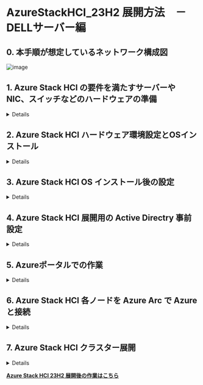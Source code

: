 # AzureStackHCI_23H2 展開方法　－DELLサーバー編

## 0. 本手順が想定しているネットワーク構成図
![image](https://github.com/osamut/AzureStackHCI_23H2/assets/1791583/8c009dd9-d86e-4931-bcb7-a60e1534df88)





## 1. Azure Stack HCI の要件を満たすサーバーや NIC、スイッチなどのハードウェアの準備
<details>

- 要件を確実に満たすため、専門家に相談しつつ、Azure Stack HCI カタログからハードウェアを選択する
  -  https://azurestackhcisolutions.azure.microsoft.com/#/catalog
- サーバーのスペックはサイジングツールで概要を把握し、ベンダーと細かな要件を詰めながら調整する
  -　 https://azurestackhcisolutions.azure.microsoft.com/#/sizer 
- その他の要件も確認し、準備に利用する
  - [物理ネットワーク要件](https://learn.microsoft.com/ja-jp/azure-stack/hci/concepts/physical-network-requirements?tabs=overview%2C23H2reqs)
  - [ホストネットワーク要件](https://learn.microsoft.com/ja-jp/azure-stack/hci/concepts/host-network-requirements)
  - [ファイアウォール要件](https://learn.microsoft.com/ja-jp/azure-stack/hci/concepts/firewall-requirements)
- 導入するハードウェアの Azure Stack HCI セキュリティ対応状況の確認
  - Azure Stack HCI 展開時に[各種セキュリティ設定](https://learn.microsoft.com/ja-jp/azure-stack/hci/concepts/security-features)の有効・無効を聞かれるため事前に確認
  - 導入するハードウェアがすべて対応していることが望ましい　 ※特にTPM の有無
- (オプション) 環境チェッカーツールを利用した環境の事前評価
  - [展開中にも行われるため必須ではないが、作業を開始する前に事前チェックも可能](https://learn.microsoft.com/ja-jp/azure-stack/hci/manage/use-environment-checker?tabs=connectivity)
</details>

## 2. Azure Stack HCI ハードウェア環境設定とOSインストール
<details>
	
- Azure Stack HCI ハードウェアセットアップと ToR スイッチ設定
	- 環境に合わせて VLAN なども設定しておく
	- 今回の構成はこのような状態
- Azure ポータルにアクセスし、検索ボックスに [Azure Stack HCI] と入力、[Azure Stack HCI 管理画面] を表示する
- Azure ポータルの Azure Stack HCI 管理画面から Azure Stack HCI OS の英語版の ISO イメージをダウンロード　～不要なローカライズの不具合を回避するため～
- IDRAC にて各ノードにアクセスし、Azure Stack HCI OS ISO をマウント
- IDRAC の Life Controller にて Windows Server 2022 ドライバーを使って Azure Stack HCI OS をインストール
  - OS のインストール画面は Windows Server とほぼ同じなので迷うことはないはず
  - ISO から直接起動して Azure Stack HCI OSをインストールし、DELL サイトからダウンロードした最新の NICドライバーをインストールしてもよい
    - ダウンロードしたドライバーを含むフォルダーを共有しておき、Azure Stack HCI ノードから「net use v: \\コンピュータ名\共有名」などで接続、ドライバーのインストールを行う
    - QLogix、Mellanox はドライバーのセットアップ exe を起動すると Azure Stack HCI OS 上でも GUI が表示され、インストールが可能だった
    - インストール終了後、「net use v: /delete」などでマウントを解除しておく
- IDRAC にて ISO イメージをアンマウントしておく
	- マウントしたままだと Azure Stack HCI 展開中の BitLocker 暗号化の画面で進まなくなることがわかっている
</details>
    
## 3. Azure Stack HCI OS インストール後の設定
<details>
	
### 1: OSインストール後にパスワード設定画面が出てくるので、適切なパスワードを入力 ※Sconfig の画面へ遷移
### 2: SConfig での設定
- 9 の [Date and time] にて [Internet Time] タブを開き、time.windows.com と同期できていることを確認
	- 通信できない場合は社内のタイムサーバーと同期する必要あり
- 7 の [Remote desktop] にてリモートデスクトップを Enabled に変更
	- リモートデスクトップだとコピー＆ペーストが容易で、作業の生産性が上がるため
	- Azure Stack HCI 展開後は自動で Disable にしてくれる
- ８の [Network settings] にて管理用の NIC に IP アドレスを設定
	- DHCP から IP をもらっている複数の NIC がある場合、番号の小さい IP アドレスを管理用にするとよさそう
	- [静的IPアドレス] [サブネットマスク] [デフォルトゲートウェイ] の設定後、[DNS サーバー] を追加設定
- ２の [Computer name] にてコンピュータ名を変更し、再起動
### 3: NIC の名前設定や DHCP 無効化などを行う
- リモートデスクトップ mstsc.exe にて各ノードにリモートアクセス
	- 管理者名は コンピュータ名￥administrator 　パスワードはインストール後に設定したものを利用
-  ノード間通信の確認などが必要な場合は Sconfig 4 の [Remote management] にて ping を有効にして確認するなども検討
-  現時点での NIC の状態を確認
```
　Get-NetIPAddress -AddressFamily IPv4 | select InterfaceAlias,IPAddress,PrefixOrigin
```
```
　--結果例--
　InterfaceAlias　　　　　　　 　IPAddress　　　　PrefixOrigin
  --------------　　　　 　　　　---------　　　　　------------
  NIC2　　　　　　　　		10.29.146.4　　 　　Dhcp　　　　　・・・管理＋VM 通信用に利用するセカンダリNIC
  NIC1　　　　　　　　　　　　 　10.29.146.13　　　  Manual　　　　・・・手動で IP 設定した管理用 NIC　管理＋VM 通信用に利用
  SLOT 3 Port 2　　　　　　　　　169.254.222.78　　  WellKnown　　 ・・・Software Defined Storage 用の RDMA NIC１
  SLOT 3 Port 1　　　　　　　　　169.254.123.122　　 WellKnown　　 ・・・Software Defined Storage 用の RDMA NIC２
  Ethernet　　　　　　　　　　　　169.254.1.2　　　　 Dhcp　　　　　・・・サーバーの USB とホストをつなぐために利用
　Loopback Pseudo-Interface 1　  127.0.0.1　　　　　 WellKnown     ・・・今回は気にしなくてよい        
  --------
```
  **※Ethernet = Ethernet Remote NDIS Compatible Device ・・・後で無効化しないと悪さする**
		
- Azure Stack HCI の Network ATC (インテントベースのネットワーク管理)で利用するため、環境に合わせて NIC 名を変更
	- 今回の環境で使う NIC 名が NIC1, NIC2, SLOT 3 Port 1, SLOT 3 Port 2 になっていることが前提で書いてある
 	- 既存環境の NIC 名を使って正しく設定する必要あり
- 最初に手動で IP アドレス設定をした管理用 NIC の名前を MGMT_VM1 に変更
```
　Rename-NetAdapter -Name "NIC1" -NewName "MGMT_VM1"
```
 - それ以外の 3 つの NIC の名前変更
```
　Rename-NetAdapter -Name "NIC2" -NewName "MGMT_VM2"`
　Rename-NetAdapter -Name "SLOT 3 Port 1" -NewName "Storage1"`
　Rename-NetAdapter -Name "SLOT 3 Port 2" -NewName "Storage2"`
```
- 手動設定していない NIC の DHCP を無効化
```
　Get-NetAdapter -Name "MGMT_VM2" | Set-NetIPInterface -Dhcp Disabled
　Get-NetAdapter -Name "Storage1" | Set-NetIPInterface -Dhcp Disabled
　Get-NetAdapter -Name "Storage2" | Set-NetIPInterface -Dhcp Disabled
```
- NIC に OS 標準のドライバー(Inbox Driver)が残っていないことを確認する
	- 各ノードで以下のコマンドを実行し、 DriverProvider に Microsoft が無いことを確認
```
　Get-NetAdapter -Name * | Select *Driver*
```
- Ethernet Remote NDIS Compatible Device という Inbox Driver になっている NIC が存在する可能性あり
- そちらについては以下を参照し対処が必要
	- [Enternet Remote NDIS Compatible Device という NIC について](https://www.dell.com/support/kbdoc/ja-jp/000130077/poweredge-idrac-%E3%83%80%E3%82%A4%E3%83%AC%E3%82%AF%E3%83%88-%E6%A9%9F%E8%83%BD-%E3%81%AE-%E4%BD%BF%E7%94%A8-%E6%96%B9%E6%B3%95)
 	- pnputil /enum-devices /ids /class net コマンドにて Network Device の Instance ID を確認し、入手したInstance ID を利用して NDIS Compatible Device を削除
```
　pnputil /remove-device "USB\VID_413C&PID_A102\5678"
```
__プラグ＆プレイデバイスのためノード再起動後に Enternet Remote NDIS Compatible Device は自動復活する__

__セットアップ時にノードが数回 再起動するため、再起動後は上記コマンドを実行すると確実 (現時点での迂回策)__
  
- Software Defined Storage 用の RDMA NIC には VLAN 設定が必須(VLAN 0 は不可)で、クラスター作成時に VLAN ID を指定
	- スイッチ経由でつながっている場合はスイッチ側の VLAN 設定を確認しておく
	- クラスター作成後の NIC の VLAN 設定確認は Get-NetAdapter -Name * | fl にて可能
- (オプション) IPv6 が不要ならば Disable にしておくこともできる ・・・有効のままでも クラスター構築には支障なし
	- Disable-NetAdapterBinding -Name * -ComponentID ms_tcpip6
- 各ノードに対して Hyper-V を有効化
```
　Enable-WindowsOptionalFeature -Online -FeatureName Microsoft-Hyper-V -All
```
- 再起動
- 再起動後 リモートデスクトップで再接続し、以下を実行して Enternet Remote NDIS Compatible Device を再度無効化
```
　pnputil /remove-device "USB\VID_413C&PID_A102\5678"
```
</details>

## 4. Azure Stack HCI 展開用の Active Directry 事前設定
<details>
	
**※ Active Directry に管理者としてアクセスできるマシンであればどこからでも実施可能**
- Active Directory に作成する OU 名と新規追加する展開用のユーザー名、パスワードを決める
	- 既存 OU 名の指定、既存ユーザー名の入力も可能だが、以下のようにAzure Stack HCI に最適化されることになる
	- OU にはホストやクラスターオブジェクトが追加され、サーバーボリュームが暗号化されている場合、OU を削除すると BitLocker 回復キーも削除されるため、専用の OU が望ましい
	- 処理中に入力する展開用のユーザー ID も、HCI 展開用の権限設定が自動的に行われるため専用 ユーザー ID のほうが望ましい
	- 展開用ユーザーのパスワードは12 文字以上で、小文字、大文字、数字、特殊文字を含む必要あり
- ツールのインストール
```
　Install-Module AsHciADArtifactsPreCreationTool -Repository PSGallery -Force
```
-  作成する OU 名を OU=xx,DC=xxx,DC=xxx という形式で $NewOU に代入
```
　$NewOU = "作成する OU 名"
```
- Active Directory に新規 OU と展開用のユーザーID を作成
- __以下のコマンドを実行すると、ユーザー名とパスワードを入力する画面がポップアップしてくるので、事前に決めた情報を入力__
```
　New-HciAdObjectsPreCreation -AzureStackLCMUserCredential (Get-Credential) -AsHciOUName $NewOU
```
-  [Active Directory ユーザーとコンピュータ] ツールにて 新しい OU と展開用のユーザーができていることを確認
</details>
	
## 5. Azureポータルでの作業
<details>
	
- Azure ポータル(https://portal.azure.com) にログオン
- Azure ポータルを英語に変更
	- 不要なトラブルを回避するため
 	- (本手順書作成時は日本語ポータルだと仮想スイッチ名の文字化けなどに遭遇)
- Azure Stack HCI に関連するオブジェクトを登録するリソースグループを新規作成
	- (リソースグループに対して各オブジェクトが作成される)
	- 2024年5月4日時点で Japan East での作業が可能になっている
	- リソースグループに対して、Azure 側で作業をするアカウントに以下の管理権限を付与
 		- Azure Connected Machine Onboarding
   		- Azure Connected Machine Resource Administrator
	- サブスクリプションに以下のリソースプロバイダーが登録されていることを確認し、登録されていなければ登録する		
		- Microsoft.HybridCompute
  		- Microsoft.GuestConfiguration
		- Microsoft.HybridConnectivity
  		- Microsoft.AzureStackHCI
</details>

## 6. Azure Stack HCI 各ノードを Azure Arc で Azure と接続
<details>
	
### 各 Azure Stack HCI ノードを Azure Arc に登録するための手順１　モジュールのインストール
- PSGallery を信頼できるリポジトリとして登録 　・・・入力を求められたら Y を入力し処理を継続
```
　Register-PSRepository -Default -InstallationPolicy Trusted
```
- Azure Arc 登録用のモジュールをインストール　・・・入力を求められたら All の A を入力
```
　Install-Module AzsHCI.ARCinstaller
```
- その他 必要な PowerShell モジュールのインストール
```
　Install-Module Az.Accounts -Force
　Install-Module Az.ConnectedMachine -Force
　Install-Module Az.Resources -Force
```

### 各 Azure Stack HCI ノードを Azure Arc に登録するための手順２　登録に必要な情報の入力と収集
- Azure サブスクリプション ID を指定　・・・Azure ポータルのサブスクリプション管理画面から入手可能
```
　$Subscription = "利用するサブスクリプションID"
```
- リソースグループ名を指定
```
　$RG = "利用するリソースグループ名"
```
- テナント ID を指定　・・・ Azure ポータルの Microsoft Entra ID 管理画面から入手可能
```
　$Tenant = "利用するテナントID"
```
- [サポートされている Azure リージョン](https://learn.microsoft.com/en-us/azure-stack/hci/concepts/system-requirements-23h2#azure-requirements)を指定 (Japan East も可能になりました)
```
　$Region = "Japan East"
```
- デバイスコードを使ってサブスクリプションにログオン認証を実施
	- Azure Stack HCI が Server Core ベースでログオンのポップアップが出せないため、他のマシンのブラウザーで https://login.microsoftonline.com/common/oauth2/deviceauth にアクセスし、Azure Stack HCI 画面に表示されたコードを使って Azure ユーザーをログオンさせている
```
　Connect-AzAccount -SubscriptionId $Subscription -TenantId $Tenant -DeviceCode
```
- ログオンした Azure ユーザーのトークンを取得
```
　$ARMtoken = (Get-AzAccessToken).Token
```
- Arc に登録するためのアカウントの ID を取得
```
　$id = (Get-AzContext).Account.Id
```

### 各 Azure Stack HCI ノードを Azure Arc に登録するための手順３　実際の登録作業
- 上記で入力、取得した情報を使って Azure Arc に登録
```
　Invoke-AzStackHciArcInitialization -SubscriptionID $Subscription -ResourceGroup $RG -TenantID $Tenant -Region $Region -Cloud "AzureCloud" -ArmAccessToken $ARMtoken -AccountID $id
```
- Azure Stack HCI の画面で登録完了を確認
- Azure ポータルの [Azure Arc] - [Machines] にて、登録作業を行った Azure Stack HCI マシン名をクリック
- Azure ポータルの Azure Arc マシン管理画面にて [Extensions] をクリックし、以下の 4 つの拡張機能の追加が成功するのを待つ
	- AzureEdgeDeviceManagement
	- AzureEdgeLifecycleManager
	- AzureEdgeRemoteSupport
	- AzureEdgeTelemetryAndDiagnostics
- すべての拡張機能のインストールが完了すると、Arc への登録も完了
	- しばらく放置しておくと 5 つ目 (MDE.Windows) の拡張モジュールが増えている

- (オプション) Azure Arc 登録されたノードを削除する方法
	- Azure Stack HCI クラスター展開がうまく進まなかったり、Azure から Azure Stack HCI クラスターを削除した場合、Azure Arc 管理画面から Azure Stack HCI ノードも削除されることになる
	- しかし、Azure Stack HCI 各ノードには既に設定された情報が残っているため、以下のコマンドを使って削除を行う
```
　$Subscription = "利用するサブスクリプションID"
　$RG = "利用するリソースグループ名"
　$Tenant = "利用するテナントID"
　Connect-AzAccount -SubscriptionId $Subscription -TenantId $Tenant -DeviceCode
　$ARMtoken = (Get-AzAccessToken).Token
　$id = (Get-AzContext).Account.Id
　Remove-AzStackHciArcInitialization -SubscriptionID $Subscription -ResourceGroup $RG -TenantID $Tenant -Cloud "AzureCloud" -ArmAccessToken $ARMtoken -AccountID $id
```
</details>

## 7. Azure Stack HCI クラスター展開
<details>
	
### 事前設定
- Azure ポータルが英語であることを確認  ・・・不要なトラブルを回避するため
- サブスクリプションに対し、Azure 側の作業をするアカウントに以下の管理権限を付与
	- Azure Stack HCI Administrator
 	- Cloud Application Administrator
  	- Reader
 - リソースグループに対し、Azure 側の作業をするアカウントに以下の管理権限を付与
 	- Key Vault Data Access Administrator
  	- Key Vault Secrets Officer　　　      (日本語ポータル作業時は ”キーコンテナーシークレット責任者” を探す)
   	- Key Vault Contributor
   	- Storage Account Contributor
### クラスター構築作業
-  Azure ポータルの [Azure Arc] - [Azure Stack HCI] 管理画面にて、[All Clusters (PREVIEW)] を選択
	-  PREVIEW ではない画面にしたい場合は、画面内の [Old Experience] をクリックすると GA 済みの画面が表示される
#### 1. [+Create] メニューから [Azure Stack HCI Cluster] を選択
#### 2. Basics タブ
- 2-1: 展開に利用する [サブスクリプション] と [リソースグループ] を選択
	- リソースグループが違うと画面一番下に Arc に登録したサーバー一覧が表示されないので注意
- 2-2: [Cluster name] を入力
- 2-3: Region はサポートしているリージョンを入力　※ Japan East で OK
- 2-4: Key vault name では [Create a new key vault] をクリックし、右に出てくる画面で [Create] をクリック
	- 繰り返し同じ作業をした場合は既存の Key Vault を削除するか、Key Vault name を変更する事で対応
	- Key Vault は削除しても削除済みリストに残るので、削除済みリストからさらに削除する必要がある
 - 2-5: リソースグループ内の Azuer Stack HCI ノードの一覧が表示されるので、クラスターに参加させるノードにチェックを入れし、[Validate selected servers] をクリック
 - 2-6: Validate が完了したら [Next: Configuration] をクリック
#### 3. Configuration タブ
 - [New configuration] が選択されていることを確認し [Next: Networking] をクリック
 	- テンプレートが用意できている場合はテンプレートを利用
#### 4.  Networking タブ
- ※ ここは実際の環境に合わせて設定をする必要がある
- ※ 以下は NIC4 枚の環境にて、管理＆VM 用ネットワークに NICx2 (最初に IP アドレスを設定した NIC を含む)、ストレージ用に NICx2 (VLAN 設定必須) を利用する想定
- 4-1: [Network switch for storage] をクリック
- 4-2: [Group management and compute traffic] をクリック
- 4-3: インテント名「Compute_Management」に対して [MGMT_VM1] を選択
- 4-4: [+ Select another adapter for this traffic] をクリックして [MGMT_VM2] を追加
- 4-4: インテント名「Storage」に対して　[Storage1] を選択
- 4-5: 必須項目となっている VLAN ID には[環境に合わせたVLAN ID] を入力
   	- ノード間の通信で利用するためのもの
   	- スイッチレスやスイッチ側ですべての VLAN ID の通信を許可していればデフォルトのままでOK
   	- スイッチ側で設定がされていればその VLAN ID を間違わずに入力すること
- 4-6: [+ Select another adapter for this traffic] をクリックして [Storage2] 追加
- 4-7: [環境に合わせた VLAN ID] を入力
- 4-8: Azure Stack HCI が利用する最低 7 つの IP アドレス範囲を用意し、[Starting IP] ~ [Ending IP] として入力
- 4-9: [サブネットマスク　例 255.255.255.0] を入力
- 4-10: [デフォルトゲートウェイのIPアドレス] を入力
- 4-11: [DNS Server のIPアドレス] を入力
- 4-12: [Next: Management] をクリック
#### 5. Management タブ
- 5-1: Azure から Azure Stack HCI クラスターに指示を出す際に利用するロケーション名として [任意のCustom location name] を入力
   	- 良く使うので、プロジェクト名や場所、フロアなどを使って、わかりやすい名前を付けておくこと
	- 思い浮かばない時はクラスター名に-cl とつけておくとわかりやすいかも
- 5-2: Cloud witness 用に [Create new]を クリック、さらに右に出てきた内容を確認
	- 必要に応じて修正のうえ、[Create] をクリックし、Azure Storage Account を作成
- 5-3: [ドメイン名 例 contoso.com] を入力
- 5-4: [OU名 　例 OU=test,DC=contoso,DC=com ] を入力　　　※Active Directory の準備の際に設定したOU
- 5-5: Deployment 用の [Username] を入力　　※ Active Directory の準備の際に指定した Deployment 用のユーザー名
- 5-6: [Password]  [Confirm password] を間違えないように入力
- 5-7: Local administrator としての [Username] を入力　　※特別な設定をしていなければ Administrator で OK
- 5-8: [Password]  [Confirm password] を間違えないように入力
- 5-9: [Next: Security] をクリック
#### 6. Security タブ
- [Recommended security settings] が選択されていることを確認し [Next: Advanced] をクリック
	- 古いサーバーを使って展開をする場合など、推奨設定の機能を満たせない場合は [Custommized security settings] をクリックして有効にしたい項目のみを選択
#### 7. Advanced タブ
- [Create workoad volumes and required infrastructure volumes] が選択されていることを確認し[Next: Tags] をクリック
	- 既定で、Software Defined Storage プールに Infrastructure ボリュームと、Azure Stack HCI 各ノードを Owner とする論理ボリュームを自動作成してくれる
#### 8. Azure 上のオブジェクトを管理しやすくする任意のタグをつけ、[Next: Validation] をクリック
#### 9. Validation タブ
- 9-1: 特に問題が無ければ Resource Creation として6つの処理を行うため全て Succeeded になることを確認
- 9-2: [Start Validation] をクリック
- 9-3: 更に 11 個のチェックが行われ Validation が完了したら [Next: Preview + Create] をクリック
#### 10. [Create] をクリックし、Azure Stack HCI Cluster Deployment を開始
   - 画面が Azure Stack HCI 管理画面の ”Settings” にある「Deployments」が選択された状態に遷移するので [Refresh] をクリックして状況を確認できる
   - 手元の 2 ノードで 2 時間半程度かかった
   - OS の更新やドメイン参加を含め Azure Stack HCI 23H2 クラスター作成作業が自動で行われ、終了すると Azure から管理可能な状態になる
   - 途中エラーが出た場合はログを確認するなどして対処し [Rerun deployment] を実施
   - 現時点では、何度か再起動が行われるため Remote NDIS Device を削除するなどの作業が都度必要になる
</details>



__[Azure Stack HCI 23H2 展開後の作業はこちら](/toCreateVMs.md)__
